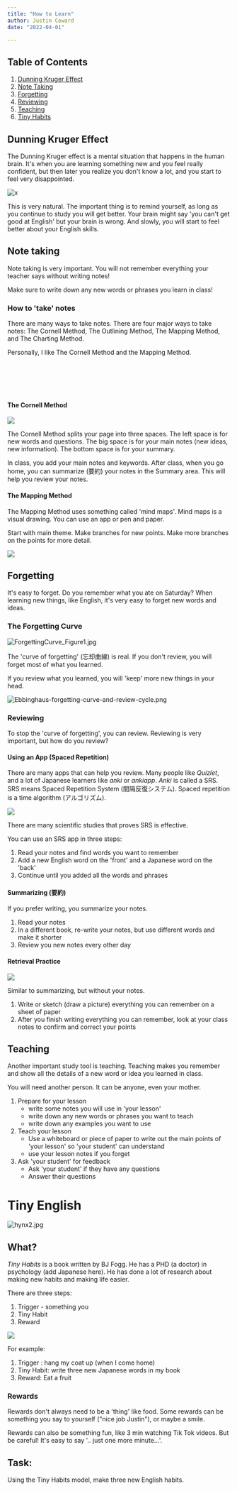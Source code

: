 ```yaml
---
title: "How to Learn"
author: Justin Coward
date: "2022-04-01"

---
```



## Table of Contents

1. [Dunning Kruger Effect](#dunning-kruger-effect)
2. [Note Taking](#note-taking)
3. [Forgetting](#forgetting)
4. [Reviewing](#reviewing)
5. [Teaching](#teaching)
6. [Tiny Habits](#tiny-habits)



## Dunning Kruger Effect

The Dunning Kruger effect is a mental situation that happens in the human brain. It's when you are learning something new and you feel really confident, but then later you realize you don't know a lot, and you start to feel very disappointed.

![x](/docs/assets/Dunning-Kruger.jpg)

This is very natural. The important thing is to remind yourself, as long as you continue to study you will get better. Your brain might say 'you can't get good at English' but your brain is wrong. And slowly, you will start to feel better about your English skills. 

## Note taking

Note taking is very important. You will not remember everything your teacher says without writing notes!

Make sure to write down any new words or phrases you learn in class!

### How to 'take' notes

There are many ways to take notes. There are four major ways to take notes: The Cornell Method, The Outlining Method, The Mapping Method, and The Charting Method.

Personally, I like The Cornell Method and the Mapping Method.

<br>
<br>
<br>
<br>

#### The Cornell Method



![](docs/assets/cornel-method.jpeg)

The Cornell Method splits your page into three spaces. The left space is for new words and questions. The big space is for your main notes (new ideas, new information). The bottom space is for your summary.

In class, you add your main notes and keywords. After class, when you go home, you can summarize (要約) your notes in the Summary area. This will help you review your notes.

#### The Mapping Method



The Mapping Method uses something called 'mind maps'. Mind maps is a visual drawing. You can use an app or pen and paper.

Start with main theme. Make branches for new points. Make more branches on the points for more detail.

![](docs/assets/Tennis-mindmap.png)

## Forgetting

It's easy to forget. Do you remember what you ate on Saturday? When learning new things, like English, it's very easy to forget new words and ideas.

### The Forgetting Curve
![ForgettingCurve_Figure1.jpg](docs/assets/ForgettingCurve_Figure1.jpg)


The 'curve of forgetting' (忘却曲線) is real. If you don't review, you will forget most of what you learned. 

If you review what you learned, you will 'keep' more new things in your head.

![Ebbinghaus-forgetting-curve-and-review-cycle.png](docs/assets/Ebbinghaus-forgetting-curve-and-review-cycle.png)

### Reviewing

To stop the 'curve of forgetting', you can review. Reviewing is very important, but how do you review?

#### Using an App (Spaced Repetition) 

There are many apps that can help you review. Many people like _Quizlet_, and a lot of Japanese learners like _anki_ or _ankiapp_. _Anki_ is called a SRS. SRS means Spaced Repetition System (間隔反復システム). Spaced repetition is a time algorithm (アルゴリズム). 

![](docs/assets/Spaced-repetition-with-flashcard-learning-Repetition-intervals-increase-for-subsequent.png)

There are many scientific studies that proves SRS is effective.

You can use an SRS app in three steps:

1. Read your notes and find words you want to remember
2. Add a new English word on the 'front' and a Japanese word on the 'back'
3. Continue until you added all the words and phrases

#### Summarizing (要約)

If you prefer writing, you summarize your notes. 

1. Read your notes
2. In a different book, re-write your notes, but use different words and make it shorter
3. Review you new notes every other day

#### Retrieval Practice

![](docs/assets/Retrieval.png)

Similar to summarizing, but without your notes.

1. Write or sketch (draw a picture) everything you can remember on a sheet of paper
2. After you finish writing everything you can remember, look at your class notes to confirm and correct your points

## Teaching

Another important study tool is teaching. Teaching makes you remember and show all the details of a new word or idea you learned in class. 

You will need another person. It can be anyone, even your mother. 

1. Prepare for your lesson
	- write some notes you will use in 'your lesson'
	- write down any new words or phrases you want to teach
	- write down any examples you want to use
2. Teach your lesson
	- Use a whiteboard or piece of paper to write out the main points of 'your lesson' so 'your student' can understand
	- use your lesson notes if you forget
3. Ask 'your student' for feedback
	- Ask 'your student' if they have any questions
	- Answer their questions 




# Tiny English
![hynx2.jpg](hynx2.jpg)


## What?

*Tiny Habits* is a book written by BJ Fogg. He has a PHD (a doctor) in psychology (add Japanese here). He has done a lot of research about making new habits and making life easier. 

There are three steps:

1. Trigger - something you
2. Tiny Habit
3.  Reward

![](docs/assets/tiny-habit-recipie.jpg)

For example:
1. Trigger : hang my coat up (when I come home)
2. Tiny Habit: write three new Japanese words in my book
3. Reward: Eat a fruit


### Rewards

Rewards don't always need to be a 'thing' like food. Some rewards can be something you say to yourself ("nice job Justin"), or maybe a smile.

Rewards can also be something fun, like 3 min watching Tik Tok videos. But be careful! It's easy to say '.. just one more minute...'. 

## Task: 

Using the Tiny Habits model, make three new English habits. 

